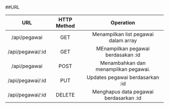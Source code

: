 ##URL



| 		URL         | HTTP Method |               Operation                |
|:-----------------:| :---------: |:--------------------------------------:|
| /api/pegawai      |  GET 	      | Menampilkan list pegawai dalam array   |
| /api/pegawai/:id  |  GET        | MEnampilkan pegawai berdasakan :id     |
| /api/pegawai      |  POST       | Menambahkan dan menampilkan pegawai.   |
| /api/pegawai/:id  |  PUT        | Updates pegawai berdasarkan :id        |
| /api/pegawai/:id  |  DELETE     | Menghapus data pegawai berdasarkan :id |